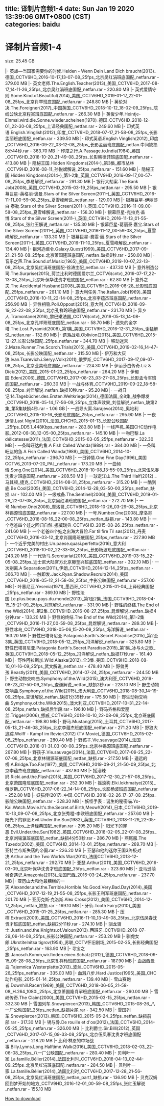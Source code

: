 
title: 译制片音频1-4
date: Sun Jan 19 2020 13:39:06 GMT+0800 (CST)    
categories: baidu
---

# 译制片音频1-4
size: 25.45 GB
 
 
|- 英雄—当国家需要你的时候.Helden - Wenn Dein Land Dich braucht(2013)_德国_CCTV6HD_2016-10-17_13-07-08_25fps_北京吴红涓班底国配_netfan.rar - 379.00 MB
|- 英文老师.The.English.Teacher(2013)_美国_CCTV6HD_2017-08-17_14-11-26_25fps_北京吴红涓班底国配_netfan.rar - 220.80 MB
|- 英式爱情守则.Some.Kind.of.Beautiful(2014)_美国_CCTV6HD_2019-01-17_22-01-08_25fps_北京肖罕班底国配_netfan.rar - 248.80 MB
|- 英伦对决.The.Foreigner(2017)_中国英国_CCTV6HD_2018-10-12_18-02-09_25fps_院线公映北京程寅班底国配_netfan.rar - 266.30 MB
|- 英俊少年.Heintje-Einmal.wird.die.Sonne.wieder.scheinen(1970)_德国_CCTV6HD_2018-12-01_22-30-08_25fps_上译经典国配_netfan.rar - 249.60 MB
|- 印式英语.English.Vinglish(2012)_印度_CCTV6HD_2018-07-17_21-58-08_25fps_长影孟丽班底国配_netfan.rar - 339.50 MB
|- 印式英语.English Vinglish(2012)_印度_CCTV6HD_2016-09-22_03-12-08_25fps_长影孟丽班底国配_netfan.中间缺损8分44秒.rar - 363.70 MB
|- 印度之行.A.Passage.to.India(1984)_英国_CCTV6HD_2018-10-20_21-49-08_25fps_长影韩律菲班底国配_netfan.rar - 413.80 MB
|- 隐秘王国.Hidden Kingdoms(2014–)_第3集_都市丛林_CCTV9HD_2016-08-11_孙悦斌解说_25fps_netfan.rar - 151.60 MB
|- 隐秘王国.Hidden Kingdoms(2014–)_第1-2集_英国_CCTV9HD_2016-09-17_00-57-08_25fps_李易解说_netfan.rar - 291.30 MB
|- 银行大劫案.The Bank Job(2008)_英国_CCTV6HD_2015-03-19_25fps_netfan.rar - 295.50 MB
|- 银幕巨星-英格丽·褒曼.Stars of the Silver Screen(2011–)_英国_CCTV9HD_2016-11-11_00-59-08_25fps_夏雪峰解说_netfan.rar - 129.00 MB
|- 银幕巨星-伊丽莎白·泰勒.Stars of the Silver Screen(2011–)_英国_CCTV9HD_2016-11-09_00-58-08_25fps_夏雪峰解说_netfan.rar - 158.30 MB
|- 银幕巨星-克拉克·盖博.Stars of the Silver Screen(2011–)_英国_CCTV9HD_2016-11-13_01-55-08_25fps_张红玉解说_netfan.rar - 135.30 MB
|- 银幕巨星-葛丽泰·嘉宝.Stars of the Silver Screen(2011–)_英国_CCTV6HD_2016-11-12_00-59-08_25fps_夏雪峰解说_netfan.rar - 133.30 MB
|- 银幕巨星-费雯·丽.Stars of the Silver Screen(2011–)_英国_CCTV9HD_2016-11-10_25fps_夏雪峰解说_netfan.rar - 134.40 MB
|- 银河追缉令.Galaxy.Quest(1999)_美国_CCTV6HD_2017-09-21_21-58-08_25fps_北京萧国隆班底国配_netfan_缺损9秒.rar - 250.00 MB
|- 音乐之声.The.Sound.of.Music(1965)_美国_CCTV6HD_2019-10-07_22-13-08_25fps_北京吴红涓班底国配-徐涛主配_netfan.rar - 437.30 MB
|- 意外制造公司.The.Surprise(2015)_荷兰比利时德国爱尔兰_CCTV6(cntv)_2019-07-17_22-13-08_25fps_北京叶保华沈贵才班底国配_netfan.rar - 62.80 MB
|- 意外之夫.The Accidental Husband(2008)_美国_CCTV6HD_2016-06-28_长影班底国配_25fps_netfan.rar - 261.10 MB
|- 意大利任务.The.Italian.Job(1969)_美国_CCTV6HD_2018-10-11_22-14-08_25fps_北京李蕴杰班底国配_netfan.rar - 256.90 MB
|- 异性相吸.Poli.Opposti(2015)_意大利_CCTV6HD_2018-09-19_22-22-08_25fps_北京孔祥玲班底国配_netfan.rar - 231.70 MB
|- 异乡人.Tramontane(2016)_黎巴嫩法国_CCTV6(cntv)_2019-05-13_14-08-08_25fps_北京孔祥玲班底国配_netfan.rar - 58.70 MB
|- 遗失的金字塔.The.Lost.Pyramid(2008)_第1集_美国_CCTV9HD_2016-12-31_25fps_谢猛解说_netfan.rar - 132.60 MB
|- 遗落战境.Oblivion(2013)_美国_CCTV6HD_2015-12-27_长影公映国配_25fps_netfan.rar - 344.70 MB
|- 移动迷宫2.Maze.Runner.The.Scorch.Trials(2015)_美国_CCTV6HD_2019-02-16_14-47-08_25fps_长影公映国配_netfan.rar - 315.50 MB
|- 伊万和大灰狼.Ivan.Tsarevich.i.Seryy.Volk(2011)_俄罗斯_CCTV6HD_2017-09-17_09-07-08_25fps_北京业美班底国配_netfan.rar - 224.30 MB
|- 伊丽莎白传奇.Liz & Dick(2012)_美国_2015-01-23_25fps_netfan.rar - 264.20 MB
|- 伊甸园.Eden(2006)_德国_CCTV6HD_2017-08-23_03-27-08_25fps_长影孟令军班底国配_netfan.rar - 260.30 MB
|- 一战与体育_CCTV9HD_2019-09-22_18-58-08_25fps_刘佳解说_netfan_缺损10秒.rar - 95.20 MB
|- 一战日记.14.Tagebücher.des.Ersten.Weltkriegs(2014)_德国法国_全8集_战争爆发_CCTV9HD_2018-05-14_17-56-09_25fps_立体声效果_刘佳解说_netfan_缺第2集_第5集缺损4秒.rar - 1.06 GB
|- 一战导火索.Sarajevo(2014)_奥地利_CCTV6HD_2015-10-16_长影班底国配_25fps_netfan.rar - 295.90 MB
|- 一夜迷情.Last Night(2010)_法国_CHCHD_2015-01-13_长影公映国配_25fps_DD5.1_448Kbps_netfan.rar - 283.80 MB
|- 一线声机_美国CHC动作电影_2012-06-30_12-05-00_25fps_netfan.rar - 145.10 MB
|- 一吻巴黎.La délicatesse(2011)_法国_CCTV6HD_2015-03-05_25fps_netfan.rar - 322.30 MB
|- 一条叫旺达的鱼.A Fish Called Wanda(1989).rar - 384.00 MB
|- 一条叫旺达的鱼.A Fish Called Wanda(1988)_美国_CCTV6HD_2014-10-22_25fps_netfan.rar - 296.70 MB
|- 一日钟情.One Fine Day(1996)_美国CCTV6_2013-07-20_PAL_netfan.rar - 173.20 MB
|- 一曲倾情.Song.One(2014)_美国_CCTV6HD_2018-10-08_13-55-09_25fps_北京伍凤春沈贵才班底国配_netfan.rar - 208.50 MB
|- 一球定江山.The Third Half(2012) _马其顿_捷克_CCTV6HD_2014-08-31_25fps_netfan.rar - 315.20 MB
|- 一酷到底.Be Cool(2005)_美国_CCTV6HD_2014-12-28_03-50-00_25fps_netfan_缺损.rar - 102.00 MB
|- 一级戒备.The.Sentinel(2006)_美国_CCTV6HD_2019-01-29_22-07-08_25fps_北京吴红涓班底国配_netfan.rar - 272.70 MB
|- 一号.Number.One(2008)_摩洛哥_CCTV6HD_2018-10-26_03-29-08_25fps_北京林锡源班底国配_netfan.rar - 227.00 MB
|- 一号.Number.One(2008)_摩洛哥_CCTV6HD_2018-08-16_22-00-08_25fps_netfan_缺损.rar - 143.80 MB
|- 一个老爸四个娃之回归自然_挪威瑞典_CCTV6HD_2015-08-26_25fps_netfan.rar - 241.60 MB
|- 一个老爸四个娃之出海大冒险.Far til fire Til søs(2012)_丹麦_CCTV6HD_2016-03-12_北京肖国隆班底国配_25fps_netfan.rar - 227.90 MB
|- 一个近乎完美的村庄.Un.paese.quasi.perfetto(2016)_意大利_CCTV6HD_2018-10-02_22-33-08_25fps_长影杨波班底国配_netfan.rar - 243.20 MB
|- 一代骄马.Secretariat(2010)_美国_CCTV6HD_2019-03-15_22-05-08_25fps_迪士尼大陆官方北京滕奎兴班底国配_netfan.rar - 302.10 MB
|- 一次别离.A Separation(2011)_伊朗_CCTV6HD_2014-12-14_25fps_netfan.rar - 366.70 MB
|- 一触即发.Jack.Ryan.Shadow.Recruit(2014)_美国_CCTV6HD_2018-05-12_21-58-08_25fps_中影公映国配_netfan.rar - 257.00 MB
|- 叶塞尼亚.Yesenia(1971)_墨西哥_CCTV6HD_2015-01-04_上译经典国配_25fps_netfan.rar - 369.10 MB
|- 野性法国.Le.plus.beau.pays.du.monde(2013)_第1至2集_法国_CCTV9HD_2018-04-15_15-21-09_25fps_刘琮解说_netfan.rar - 331.90 MB
|- 野性的终结.The End of the Wild(2014)_第2集_CCTV9HD_2016-08-27_25fps_晁煜解说_netfan_缺损4分钟.rar - 133.20 MB
|- 野性的终结.The End of the Wild(2014)_第1-2集_CCTV9HD_2016-11-27_00-59-08_25fps_晁煜解说_netfan.rar - 289.30 MB
|- 野性冰岛_CCTV9HD_2018-05-06_15-20-09_25fps_冯洋解说_netfan.rar - 163.20 MB
|- 野性巴塔哥尼亚.Patagonia.Earth's.Secret.Paradise(2015)_第2至3集_英国_CCTV9HD_2018-05-12_25fps_冯洋解说_netfan.rar - 325.80 MB
|- 野性巴塔哥尼亚.Patagonia.Earth's.Secret.Paradise(2015)_第1集_冰与火之歌_英国_CCTV9HD_2018-05-12_25fps_冯洋解说_netfan_缺损17秒.rar - 161.40 MB
|- 野性阿拉斯加.Wild.Alaska(2012)_全3集_美国_CCTV9HD_2018-08-10_01-16-09_25fps_武文解说_netfan.rar - 478.40 MB
|- 野兽男孩.Beastly(2011)_美国_CCTV6HD_2014-07-24_25fps_netfan.rar - 244.50 MB
|- 野生动物交响曲.Symphony.of.the.Wild(2015)_澳大利亚_CCTV6HD_2019-08-23_02-50-09_25fps_查谦解说_netfan_缺损2秒.rar - 228.10 MB
|- 野生动物交响曲.Symphony.of.the.Wild(2015)_澳大利亚_CCTV6HD_2018-08-30_14-19-09_25fps_查谦解说_netfan_缺损1分35秒.rar - 175.50 MB
|- 野生动物交响曲.Symphony.of.the.Wild(2015)_澳大利亚_CCTV6HD_2017-10-31_22-14-08_25fps_netfan_缺损后半段.rar - 196.10 MB
|- 野马齐格和爱丽丝.Trigger(2006)_挪威_CCTV6HD_2018-10-10_22-08-08_25fps_北京班底国配_netfan.rar - 198.80 MB
|- 野马.Mustang(2015)_土耳其_CCTV6HD_2017-05-13_21-46-08_25fps_北京李蕴杰班底国配_netfan.rar - 271.20 MB
|- 野狼大追踪.Wolff - Kampf im Revier(2012) (TV Movie)_德国_CCTV6HD_2015-02-06_25fps_netfan.rar - 280.40 MB
|- 野孩子.Vie.sauvage(2014)_法国_CCTV6HD_2018-01-31_03-00-08_25fps_北京林锡源班底国配_netfan.rar - 267.80 MB
|- 野孩子.Vie.sauvage(2014)_法国_CCTV6HD_2017-09-25_22-07-08_25fps_北京林锡源班底国配_netfan_缺损.rar - 217.50 MB
|- 遥远的桥.A.Bridge.Too.Far(1977)_美国_CCTV6HD_2019-09-21_21-50-09_25fps_北京李蕴杰班底国配_netfan.rar - 437.80 MB
|- 摇滚辣妈.Ricki.and.the.Flash(2015)_美国_CCTV6HD_2017-12-30_21-57-08_25fps_北京萧国隆班底国配_netfan.rar - 252.30 MB
|- 摇滚狗.Elki.lokhmatye(2015)_俄罗斯_CCTV6HD_2017-06-22_14-14-08_25fps_长影杨波班底国配_netfan.rar - 252.80 MB
|- 妖猫传(2017)_中国_CCTV6HD_2018-02-26_17-37-08_25fps_影院公映国配_netfan.rar - 328.30 MB
|- 妖怪手表：诞生的秘密喵.Yo-Kai.Watch.Movie.It's.the.Secret.of.Birth,Meow!(2014)_日本_CCTV6HD_2019-10-13_09-07-08_25fps_北京张秀程-李欧班底国配_netfan.rar - 257.60 MB
|- 阳光下的罪恶.Evil.Under.the.Sun(1982)_英国_CCTV6HD_2018-11-29_22-05-08_25fps_上译经典国配_netfan.rar - 295.20 MB
|- 阳光下的罪恶.Evil.Under.the.Sun(1982)_英国_CCTV6HD_2018-02-05_22-01-08_25fps_北京刘铭瀛班底国配_netfan_缺损4分50秒.rar - 286.70 MB
|- 燕尾服.The Tuxedo(2002)_美国_CCTV6HD_2014-10-01_25fps_netfan.rar - 289.70 MB
|- 亚特兰帝斯失落的帝国.rar - 226.20 MB
|- 亚瑟和他的迷你王国3终极对决.Arthur and the Two Worlds War(2010)_法国CCTV6HD_2013-12-21_25fps_netfan.rar - 292.70 MB
|- 亚瑟.Arthur(2011)_美国_CCTV6HD_2016-03-09_北京叶保华沈贵才班底国配_25fps_netfan.rar - 323.60 MB
|- 亚马逊萌猴奇遇记.Amazonia(2013)_法国巴西_2016-03-24_25fps_netfan.rar - 237.70 MB
|- 亚历山大和他最糟糕的一天.Alexander.and.the.Terrible.Horrible.No.Good.Very.Bad.Day(2014)_美国_CCTV6HD_2017-12-19_21-55-08_25fps_长影王利军班底国配_netfan.rar - 201.70 MB
|- 亚历克斯·克洛斯.Alex Cross(2012)_美国_CCTV6HD_2014-12-17_25fps_netfan_缺损.rar - 169.10 MB
|- 牙仙.Tooth Fairy(2010)_美国_CCTV6HD_2015-01-25_25fps_netfan.rar - 285.30 MB
|- 压榨.Extract(2009)_美国_CCTV6HD_2016-11-10_13-49-08_25fps_北京伍凤春沈贵才班底国配_netfan_缺损2分11秒.rar - 274.10 MB
|- 驯龙骑士.Justin.and.the.Knights.of.Valour(2013)_西班牙_CCTV6HD_2018-07-29_09-14-08_25fps_长影公映国配_netfan.rar - 253.20 MB
|- 驯虎女郎.Ukrotitelnitsa tigrov(1954)_苏联_CCTV怀旧剧场_2015-02-25_长影经典国配_25fps_netfan.rar - 163.90 MB
|- 寻宝之旅.Janosch.Komm,wir.finden.einen.Schatz(2012)_德国_CCTV6HD_2018-09-15_09-28-08_25fps_北京孔祥玲班底国配_netfan.rar - 187.90 MB
|- 血战西盘岛.Tajemnica Westerplatte(2013)_波兰_CCTV6HD_2015-05-26_25fps_netfan.rar - 335.00 MB
|- 血溅八步.Hard Justice(1995)_美国_CHC动作电影_2015-01-14_25fps_netfan.rar - 139.40 MB
|- 雪山赛跑者.Downhill.Racer(1969)_美国_CCTV6HD_2018-06-05_21-58-08_H.264_1080i_25fps_北京萧国隆肖罕班底国配_netfan.rar - 260.00 MB
|- 雪岭传奇.The Claim(2000)_美国_CCTV6HD_2015-03-15_25fps_netfan.rar - 332.30 MB
|- 雪国列车.Snowpiercer(2013)_韩国_CCTV6HD_2015-08-26_八一厂公映国配_25fps_netfan_缺损片尾.rar - 342.50 MB
|- 雪国列车.Snowpiercer(2013)_韩国_CCTV6HD_2015-05-24_25fps_netfan_缺损前部.rar - 317.30 MB
|- 锈与骨.De rouille et d'os(2012)_法国_CCTV6HD_2014-05-25_25fps_netfan.rar - 326.00 MB
|- 比利爵士.Sir.Billi(2012)_英国_CCTV6HD_2017-07-15_09-33-08_25fps_北京伍凤春沈贵才班底国配_netfan.rar - 218.20 MB
|- 比利·林恩的中场战事.Billy.Lynns.Long.Halftime.Walk(2016)_美国_CCTV6HD_2018-02-03_22-06-08_25fps_八一厂公映国配_netfan.rar - 280.40 MB
|- 贝利叶一家.La.famille.Bélier(2014)_法国比利时_CCTV6HD_2018-04-13_02-44-09_25fps_北京吴红涓班底国配_netfan.rar - 284.50 MB
|- 贝利叶一家.La.famille.Bélier(2014)_法国比利时_CCTV6HD_2017-12-28_21-56-08_25fps_北京吴红涓班底国配_netfan_part1_缺损.rar - 136.90 MB
|- 贝克汉姆回到梦开始的地方_CCTV9HD_2016-12-01_00-59-08_25fps_张红玉解说_netfan.rar - 155.10 MB

[How to download](https://bpcam.bemobtrk.com/go/2ceec3aa-1ca2-46d6-b9ff-aaa5c184517c?jno=859)